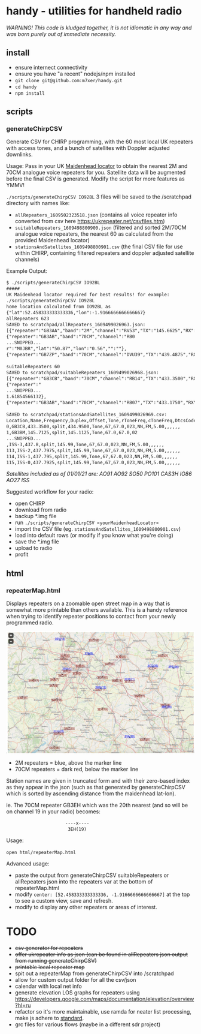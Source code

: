 # handy - utilities for handheld radio

_WARNING! This code is kludged together, it is not idiomatic in any way and was born purely out of immediate necessity._

## install

- ensure internect connectivity
- ensure you have "a recent" nodejs/npm installed
- `git clone git@github.com:m7xer/handy.git`
- `cd handy`
- `npm install`


## scripts

### generateChirpCSV

Generate CSV for CHIRP programming, with the 60 most local UK repeaters with access tones, and a bunch of satellites with Doppler adjusted downlinks.

Usage:
Pass in your UK [Maidenhead locator](https://www.levinecentral.com/ham/grid_square.php) to obtain the nearest 2M and 70CM analogue voice repeaters for you. Satellite data will be augmented before the final CSV is generated. Modify the script for more features as YMMV!

`
./scripts/generateChirpCSV IO92BL
`
3 files will be saved to the /scratchpad directory with names like:
- `allRepeaters_1609502323518.json` (contains all voice repeater info converted from csv here https://ukrepeater.net/csvfiles.htm)
- `suitableRepeaters_1609498800900.json` (filtered and sorted 2M/70CM analogue voice repeaters, the nearest 60 as calculated from the provided Maidenhead locator)
- `stationsAndSatellites_1609498800901.csv` (the final CSV file for use within CHIRP, containing filtered repeaters and doppler adjusted satellite channels)

Example Output:
```
$ ./scripts/generateChirpCSV IO92BL
#####
UK Maidenhead locator required for best results! for example:
./scripts/generateChirpCSV IO92BL
home location calculated from IO92BL as {"lat":52.458333333333336,"lon":-1.9166666666666667}
allRepeaters 623
SAVED to scratchpad/allRepeaters_1609499026963.json:
[{"repeater":"GB3AA","band":"2M","channel":"RV53","TX":"145.6625","RX":"145.0625","mode":"AV","QTHR":"IO81RO","where":"BRISTOL","region":"SW","code":"94.8","keeper":"G4CJZ","lat":"51.59","lon":"-2.54","":""},{"repeater":"GB3AB","band":"70CM","channel":"RB0
...SNIPPED...
r":"M0JBR","lat":"50.87","lon":"0.56","":""},{"repeater":"GB7ZP","band":"70CM","channel":"DVU39","TX":"439.4875","RX":"430.4875","mode":"DSTAR","QTHR":"JO01GQ","where":"CHELMSFORD","region":"SE","code":"","keeper":"G6JYB","lat":"51.71","lon":"0.50","":""}]

suitableRepeaters 60
SAVED to scratchpad/suitableRepeaters_1609499026968.json:
[{"repeater":"GB3CB","band":"70CM","channel":"RB14","TX":"433.3500","RX":"434.9500","mode":"AV","QTHR":"IO92BL","where":"BIRMINGHAM","region":"MIDL","code":"67","keeper":"G8NDT","lat":"52.46","lon":"-1.89","":"","distance":1816.2539887041903},{"repeater":"
...SNIPPED...
1.61854566132},{"repeater":"GB3AB","band":"70CM","channel":"RB07","TX":"433.1750","RX":"434.7750","mode":"AV","QTHR":"IO93FK","where":"SHEFFIELD","region":"NOR","code":"82.5","keeper":"M0GAV","lat":"53.42","lon":"-1.54","":"","distance":109870.7957133422}]

SAVED to scratchpad/stationsAndSatellites_1609499026969.csv:
Location,Name,Frequency,Duplex,Offset,Tone,rToneFreq,cToneFreq,DtcsCode,DtcsPolarity,Mode,TStep,Skip,Comment,URCALL,RPT1CALL,RPT2CALL,DVCODE
0,GB3CB,433.3500,split,434.9500,Tone,67,67.0,023,NN,FM,5.00,,,,,,
1,GB3BM,145.7125,split,145.1125,Tone,67.0,67.0,02
...SNIPPED...
,ISS-3,437.8,split,145.99,Tone,67,67.0,023,NN,FM,5.00,,,,,,
113,ISS-2,437.7975,split,145.99,Tone,67,67.0,023,NN,FM,5.00,,,,,,
114,ISS-1,437.795,split,145.99,Tone,67,67.0,023,NN,FM,5.00,,,,,,
115,ISS-0,437.7925,split,145.99,Tone,67,67.0,023,NN,FM,5.00,,,,,,
```
_Satellites included as of 01/01/21 are: AO91 AO92 SO50 PO101 CAS3H IO86 AO27 ISS_

Suggested workflow for your radio:
- open CHIRP
- download from radio
- backup *.img file
- run `./scripts/generateChirpCSV <yourMaidenheadLocator>`
- import the CSV file (eg. `stationsAndSatellites_1609498800901.csv`)
- load into default rows (or modify if you know what you're doing)
- save the *.img file
- upload to radio
- profit

## html

### repeaterMap.html

Displays repeaters on a zoomable open street map in a way that is somewhat more printable than others available. This is a handy reference when trying to identify repeater positions to contact from your newly programmed radio.

<!-- ![alt text](/img/repeaterMapSample.png?raw=true) -->
![alt text](https://github.com/m7xer/handy/blob/main/img/repeaterMapSample.png?raw=true)
- 2M repeaters = blue, above the marker line
- 70CM repeaters = dark red, below the marker line

Station names are given in truncated form and with their zero-based index as they appear in the json (such as that generated by generateChirpCSV which is sorted by ascending distance from the maidenhead lat-lon).

ie. The 70CM repeater GB3EH which was the 20th nearest (and so will be on channel 19 in your radio) becomes:
```
                      ----x----
                       3EH(19)
```

Usage:

`
open html/repeaterMap.html  
`

Advanced usage:
- paste the output from generateChirpCSV suitableRepeaters or allRepeaters json into the repeaters var at the bottom of repeaterMap.html
- modify `center: [52.458333333333336, -1.9166666666666667]` at the top to see a custom view, save and refresh.
- modify to display any other repeaters or areas of interest.

# TODO

- ~~csv generator for repeaters~~
- ~~offer ukrepeater info as json (can be found in allRepeaters json output from running generateChirpCSV)~~
- ~~printable local repeater map~~
- spit out a repeaterMap from generateChirpCSV into /scratchpad
- allow for custom output folder for all the csv/json
- calendar with local net info
- generate elevation LOS graphs for repeaters using https://developers.google.com/maps/documentation/elevation/overview?hl=ru
- refactor so it's more maintainable, use ramda for neater list processing, make js adhere to [standard](https://www.npmjs.com/package/standard).
- grc files for various flows (maybe in a different sdr project)
